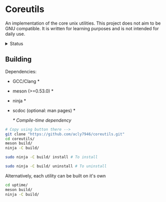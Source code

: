 # Coreutils
An implementation of the core unix utilities. This project does not aim to be GNU compatible. It is written for learning purposes and is not intended for daily use.

<details>
	<summary>Status</summary>

|  Utility  | Not started | In Progress | Working |
| --------- | :---------: | :---------: | :-----: |
| ar        |   &check;   |             |         |
| at        |   &check;   |             |         |
| awk       |   &check;   |             |         |
| basename  |             |   &check;   |         |
| batch     |   &check;   |             |         |
| bc        |   &check;   |             |         |
| cat       |   &check;   |             |         |
| chgrp     |   &check;   |             |         |
| chmod     |   &check;   |             |         |
| chown     |   &check;   |             |         |
| cksum     |   &check;   |             |         |
| cmp       |   &check;   |             |         |
| comm      |   &check;   |             |         |
| command   |   &check;   |             |         |
| cp        |   &check;   |             |         |
| crontab   |   &check;   |             |         |
| csplit    |   &check;   |             |         |
| cut       |   &check;   |             |         |
| date      |   &check;   |             |         |
| dd        |   &check;   |             |         |
| df        |   &check;   |             |         |
| diff      |   &check;   |             |         |
| dirname   |             |             | &check; |
| du        |   &check;   |             |         |
| echo      |   &check;   |             |         |
| ed        |   &check;   |             |         |
| env       |   &check;   |             |         |
| expand    |   &check;   |             |         |
| expr      |   &check;   |             |         |
| false     |   &check;   |             |         |
| file      |   &check;   |             |         |
| find      |   &check;   |             |         |
| fold      |   &check;   |             |         |
| gencat    |   &check;   |             |         |
| getconf   |   &check;   |             |         |
| getopts   |   &check;   |             |         |
| grep      |   &check;   |             |         |
| hash      |   &check;   |             |         |
| head      |   &check;   |             |         |
| iconv     |   &check;   |             |         |
| id        |   &check;   |             |         |
| join      |   &check;   |             |         |
| kill      |   &check;   |             |         |
| ln        |   &check;   |             |         |
| locale    |   &check;   |             |         |
| localedef |   &check;   |             |         |
| logger    |   &check;   |             |         |
| logname   |   &check;   |             |         |
| lp        |   &check;   |             |         |
| ls        |   &check;   |             |         |
| m4        |   &check;   |             |         |
| mailx     |   &check;   |             |         |
| man       |   &check;   |             |         |
| mesg      |   &check;   |             |         |
| mkdir     |             |   &check;   |         |
| mkfifo    |   &check;   |             |         |
| mv        |   &check;   |             |         |
| newgrp    |   &check;   |             |         |
| nice      |   &check;   |             |         |
| nohup     |   &check;   |             |         |
| od        |   &check;   |             |         |
| paste     |   &check;   |             |         |
| patch     |   &check;   |             |         |
| pathchk   |   &check;   |             |         |
| pax       |   &check;   |             |         |
| pr        |   &check;   |             |         |
| printf    |   &check;   |             |         |
| ps        |   &check;   |             |         |
| pwd       |   &check;   |             |         |
| read      |   &check;   |             |         |
| renice    |   &check;   |             |         |
| rm        |   &check;   |             |         |
| rmdir     |   &check;   |             |         |
| sed       |   &check;   |             |         |
| sh        |   &check;   |             |         |
| sleep     |   &check;   |             |         |
| sort      |   &check;   |             |         |
| split     |   &check;   |             |         |
| strings   |   &check;   |             |         |
| stty      |   &check;   |             |         |
| tabs      |   &check;   |             |         |
| tail      |   &check;   |             |         |
| tee       |   &check;   |             |         |
| test      |   &check;   |             |         |
| touch     |   &check;   |             |         |
| tput      |   &check;   |             |         |
| tr        |   &check;   |             |         |
| true      |   &check;   |             |         |
| tsort     |   &check;   |             |         |
| tty       |             |             | &check; |
| umask     |   &check;   |             |         |
| unalias   |   &check;   |             |         |
| uname     |             |   &check;   |         |
| unexpand  |   &check;   |             |         |
| uniq      |   &check;   |             |         |
| uptime    |             |             | &check; |
| uudecode  |   &check;   |             |         |
| uuencode  |   &check;   |             |         |
| wait      |   &check;   |             |         |
| wc        |   &check;   |             |         |
| who       |   &check;   |             |         |
| write     |   &check;   |             |         |
| xargs     |   &check;   |             |         |
| yes       |             |             | &check; |

</details>

## Building

Dependencies:

* GCC/Clang \*
* meson (>=0.53.0) \*
* ninja \*
* scdoc (optional: man pages) \*

	_\* Compile-time dependency_

``` sh
# Copy using button there -->
git clone "https://github.com/acly7946/coreutils.git"
cd coreutils/
meson build/
ninja -C build/
```
``` sh
sudo ninja -C build/ install # To install
```
``` sh
sudo ninja -C build/ uninstall # To uninstall
```

Alternatively, each utility can be built on it's own
``` sh
cd uptime/
meson build/
ninja -C build/
```